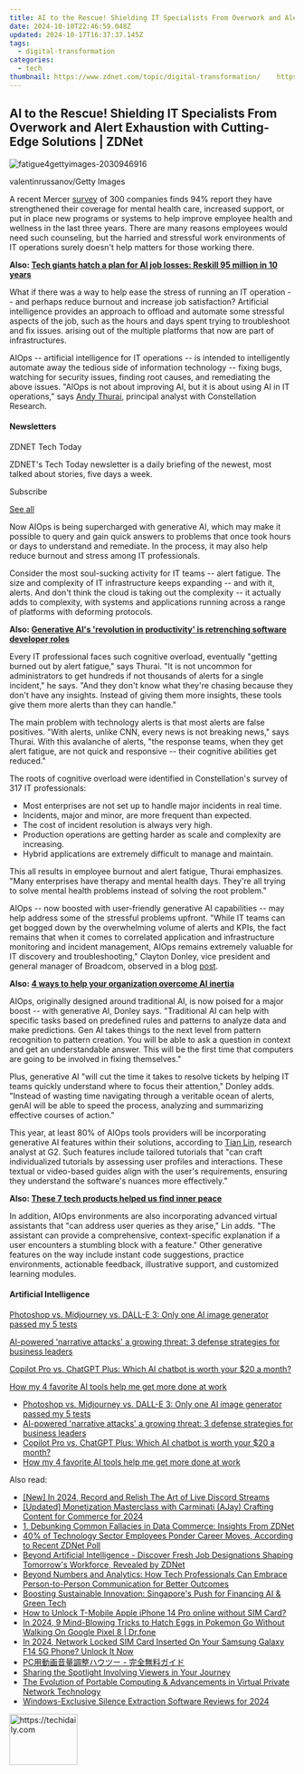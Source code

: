 ```yaml
---
title: AI to the Rescue! Shielding IT Specialists From Overwork and Alert Exhaustion with Cutting-Edge Solutions | ZDNet
date: 2024-10-10T22:46:59.048Z
updated: 2024-10-17T16:37:37.145Z
tags:
  - digital-transformation
categories:
  - tech
thumbnail: https://www.zdnet.com/topic/digital-transformation/    https://www.zdnet.com/a/img/resize/b141a3eb64642ab49d31dbeac70ac13ee6331708/2024/04/19/5bb9115b-7085-461a-b01c-3e973b64beee/fatigue4gettyimages-2030946916.jpg?width=170&height=128&fit=crop&auto=webp
---
```


## AI to the Rescue! Shielding IT Specialists From Overwork and Alert Exhaustion with Cutting-Edge Solutions | ZDNet

![fatigue4gettyimages-2030946916](https://www.zdnet.com/a/img/resize/e75e5b57c80692b24569902ff264312e6bd3adde/2024/04/19/5bb9115b-7085-461a-b01c-3e973b64beee/fatigue4gettyimages-2030946916.jpg?auto=webp&width=1280)

valentinrussanov/Getty Images

A recent Mercer [survey](https://www.mercer.com/en-us/insights/us-health-news/employers-support-growing-demand-for-mental-health-services) of 300 companies finds 94% report they have strengthened their coverage for mental health care, increased support, or put in place new programs or systems to help improve employee health and wellness in the last three years. There are many reasons employees would need such counseling, but the harried and stressful work environments of IT operations surely doesn't help matters for those working there. 

**Also: [Tech giants hatch a plan for AI job losses: Reskill 95 million in 10 years](https://www.zdnet.com/article/tech-giants-hatch-a-plan-for-ai-job-losses-reskill-95-million-in-10-years/)**

What if there was a way to help ease the stress of running an IT operation -- and perhaps reduce burnout and increase job satisfaction? Artificial intelligence provides an approach to offload and automate some stressful aspects of the job, such as the hours and days spent trying to troubleshoot and fix issues. arising out of the multiple platforms that now are part of infrastructures. 

AIOps -- artificial intelligence for IT operations -- is intended to intelligently automate away the tedious side of information technology -- fixing bugs, watching for security issues, finding root causes, and remediating the above issues. "AIOps is not about improving AI, but it is about using AI in IT operations," says [Andy Thurai](https://www.constellationr.com/users/andy-thurai), principal analyst with Constellation Research. 

#### Newsletters

ZDNET Tech Today

ZDNET's Tech Today newsletter is a daily briefing of the newest, most talked about stories, five days a week.

 Subscribe

[See all](https://www.zdnet.com/newsletters/)

Now AIOps is being supercharged with generative AI, which may make it possible to query and gain quick answers to problems that once took hours or days to understand and remediate. In the process, it may also help reduce burnout and stress among IT professionals. 

Consider the most soul-sucking activity for IT teams -- alert fatigue. The size and complexity of IT infrastructure keeps expanding -- and with it, alerts. And don't think the cloud is taking out the complexity -- it actually adds to complexity, with systems and applications running across a range of platforms with deforming protocols. 

**Also: [Generative AI's 'revolution in productivity' is retrenching software developer roles](https://www.zdnet.com/article/generative-ais-revolution-in-productivity-are-retrenching-software-developer-roles/)**

Every IT professional faces such cognitive overload, eventually "getting burned out by alert fatigue," says Thurai. "It is not uncommon for administrators to get hundreds if not thousands of alerts for a single incident," he says. "And they don't know what they're chasing because they don't have any insights. Instead of giving them more insights, these tools give them more alerts than they can handle." 

The main problem with technology alerts is that most alerts are false positives. "With alerts, unlike CNN, every news is not breaking news," says Thurai. With this avalanche of alerts, "the response teams, when they get alert fatigue, are not quick and responsive -- their cognitive abilities get reduced." 

The roots of cognitive overload were identified in Constellation's survey of 317 IT professionals:

* Most enterprises are not set up to handle major incidents in real time.
* Incidents, major and minor, are more frequent than expected.
* The cost of incident resolution is always very high.
* Production operations are getting harder as scale and complexity are increasing.
* Hybrid applications are extremely difficult to manage and maintain.

This all results in employee burnout and alert fatigue, Thurai emphasizes. "Many enterprises have therapy and mental health days. They're all trying to solve mental health problems instead of solving the root problem."

AIOps -- now boosted with user-friendly generative AI capabilities -- may help address some of the stressful problems upfront. "While IT teams can get bogged down by the overwhelming volume of alerts and KPIs, the fact remains that when it comes to correlated application and infrastructure monitoring and incident management, AIOps remains extremely valuable for IT discovery and troubleshooting," Clayton Donley, vice president and general manager of Broadcom, observed in a blog [post](https://www.broadcom.com/blog/generative-ai-and-the-reinvigoration-of-aiops). 

**Also: [4 ways to help your organization overcome AI inertia](https://www.zdnet.com/article/4-ways-to-help-your-organization-overcome-ai-inertia/)**

AIOps, originally designed around traditional AI, is now poised for a major boost -- with generative AI, Donley says. "Traditional AI can help with specific tasks based on predefined rules and patterns to analyze data and make predictions. Gen AI takes things to the next level from pattern recognition to pattern creation. You will be able to ask a question in context and get an understandable answer. This will be the first time that computers are going to be involved in fixing themselves."

Plus, generative AI "will cut the time it takes to resolve tickets by helping IT teams quickly understand where to focus their attention," Donley adds. "Instead of wasting time navigating through a veritable ocean of alerts, genAI will be able to speed the process, analyzing and summarizing effective courses of action."

This year, at least 80% of AIOps tools providers will be incorporating generative AI features within their solutions, according to [Tian Lin](https://research.g2.com/insights/author/tian-lin), research analyst at G2\. Such features include tailored tutorials that "can craft individualized tutorials by assessing user profiles and interactions. These textual or video-based guides align with the user's requirements, ensuring they understand the software's nuances more effectively." 

**Also: [These 7 tech products helped us find inner peace](https://www.zdnet.com/article/best-wellness-tech/)**

In addition, AIOps environments are also incorporating advanced virtual assistants that "can address user queries as they arise," Lin adds. "The assistant can provide a comprehensive, context-specific explanation if a user encounters a stumbling block with a feature." Other generative features on the way include instant code suggestions, practice environments, actionable feedback, illustrative support, and customized learning modules.

#### Artificial Intelligence

[Photoshop vs. Midjourney vs. DALL-E 3: Only one AI image generator passed my 5 tests](https://www.zdnet.com/article/is-photoshops-new-text-to-image-as-good-as-midjourney-and-dall-e-we-test-it-and-see/ "Photoshop vs. Midjourney vs. DALL-E 3: Only one AI image generator passed my 5 tests")

[AI-powered 'narrative attacks' a growing threat: 3 defense strategies for business leaders](https://www.zdnet.com/article/ai-powered-narrative-attacks-a-growing-threat-3-defense-strategies-for-business-leaders/ "AI-powered 'narrative attacks' a growing threat: 3 defense strategies for business leaders")

[Copilot Pro vs. ChatGPT Plus: Which AI chatbot is worth your $20 a month?](https://www.zdnet.com/article/copilot-pro-vs-chatgpt-plus-which-is-ai-chatbot-is-worth-your-20-a-month/ "Copilot Pro vs. ChatGPT Plus: Which AI chatbot is worth your $20 a month?")

[How my 4 favorite AI tools help me get more done at work](https://www.zdnet.com/article/how-my-4-favorite-ai-tools-help-me-get-more-done-at-work/ "How my 4 favorite AI tools help me get more done at work")

* [Photoshop vs. Midjourney vs. DALL-E 3: Only one AI image generator passed my 5 tests](https://www.zdnet.com/article/is-photoshops-new-text-to-image-as-good-as-midjourney-and-dall-e-we-test-it-and-see/ "Photoshop vs. Midjourney vs. DALL-E 3: Only one AI image generator passed my 5 tests")
* [AI-powered 'narrative attacks' a growing threat: 3 defense strategies for business leaders](https://www.zdnet.com/article/ai-powered-narrative-attacks-a-growing-threat-3-defense-strategies-for-business-leaders/ "AI-powered 'narrative attacks' a growing threat: 3 defense strategies for business leaders")
* [Copilot Pro vs. ChatGPT Plus: Which AI chatbot is worth your $20 a month?](https://www.zdnet.com/article/copilot-pro-vs-chatgpt-plus-which-is-ai-chatbot-is-worth-your-20-a-month/ "Copilot Pro vs. ChatGPT Plus: Which AI chatbot is worth your $20 a month?")
* [How my 4 favorite AI tools help me get more done at work](https://www.zdnet.com/article/how-my-4-favorite-ai-tools-help-me-get-more-done-at-work/ "How my 4 favorite AI tools help me get more done at work")

<ins class="adsbygoogle"
     style="display:block"
     data-ad-format="autorelaxed"
     data-ad-client="ca-pub-7571918770474297"
     data-ad-slot="1223367746"></ins>

<ins class="adsbygoogle"
     style="display:block"
     data-ad-client="ca-pub-7571918770474297"
     data-ad-slot="8358498916"
     data-ad-format="auto"
     data-full-width-responsive="true"></ins>

<span class="atpl-alsoreadstyle">Also read:</span>
<div><ul>
<li><a href="https://screen-activity-recording.techidaily.com/new-in-2024-record-and-relish-the-art-of-live-discord-streams/"><u>[New] In 2024, Record and Relish The Art of Live Discord Streams</u></a></li>
<li><a href="https://youtube-lab.techidaily.com/ed-monetization-masterclass-with-carminati-ajay-crafting-content-for-commerce-for-2024/"><u>[Updated] Monetization Masterclass with Carminati (AJay) Crafting Content for Commerce for 2024</u></a></li>
<li><a href="https://app-tips.techidaily.com/1-debunking-common-fallacies-in-data-commerce-insights-from-zdnet/"><u>1. Debunking Common Fallacies in Data Commerce: Insights From ZDNet</u></a></li>
<li><a href="https://app-tips.techidaily.com/40-of-technology-sector-employees-ponder-career-moves-according-to-recent-zdnet-poll/"><u>40% of Technology Sector Employees Ponder Career Moves, According to Recent ZDNet Poll</u></a></li>
<li><a href="https://app-tips.techidaily.com/beyond-artificial-intelligence-discover-fresh-job-designations-shaping-tomorrows-workforce-revealed-by-zdnet/"><u>Beyond Artificial Intelligence - Discover Fresh Job Designations Shaping Tomorrow's Workforce, Revealed by ZDNet</u></a></li>
<li><a href="https://app-tips.techidaily.com/beyond-numbers-and-analytics-how-tech-professionals-can-embrace-person-to-person-communication-for-better-outcomes/"><u>Beyond Numbers and Analytics: How Tech Professionals Can Embrace Person-to-Person Communication for Better Outcomes</u></a></li>
<li><a href="https://app-tips.techidaily.com/boosting-sustainable-innovation-singapores-push-for-financing-ai-and-green-tech/"><u>Boosting Sustainable Innovation: Singapore's Push for Financing AI & Green Tech</u></a></li>
<li><a href="https://sim-unlock.techidaily.com/how-to-unlock-t-mobile-apple-iphone-14-pro-online-without-sim-card-by-drfone-ios/"><u>How to Unlock T-Mobile Apple iPhone 14 Pro online without SIM Card?</u></a></li>
<li><a href="https://pokemon-go-android.techidaily.com/in-2024-9-mind-blowing-tricks-to-hatch-eggs-in-pokemon-go-without-walking-on-google-pixel-8-drfone-by-drfone-virtual-android/"><u>In 2024, 9 Mind-Blowing Tricks to Hatch Eggs in Pokemon Go Without Walking On Google Pixel 8 | Dr.fone</u></a></li>
<li><a href="https://sim-unlock.techidaily.com/in-2024-network-locked-sim-card-inserted-on-your-samsung-galaxy-f14-5g-phone-unlock-it-now-by-drfone-android/"><u>In 2024, Network Locked SIM Card Inserted On Your Samsung Galaxy F14 5G Phone? Unlock It Now</u></a></li>
<li><a href="https://win-studio.techidaily.com/1726030454397-pc/"><u>PC用動画音量調整ハウツー - 完全無料ガイド</u></a></li>
<li><a href="https://fox-blue.techidaily.com/sharing-the-spotlight-involving-viewers-in-your-journey/"><u>Sharing the Spotlight Involving Viewers in Your Journey</u></a></li>
<li><a href="https://tech-haven.techidaily.com/the-evolution-of-portable-computing-and-advancements-in-virtual-private-network-technology/"><u>The Evolution of Portable Computing & Advancements in Virtual Private Network Technology</u></a></li>
<li><a href="https://voice-adjusting.techidaily.com/windows-exclusive-silence-extraction-software-reviews-for-2024/"><u>Windows-Exclusive Silence Extraction Software Reviews for 2024</u></a></li>
</ul></div>

<!-- affiliate ads begin -->
<a href="https://aligracehair.sjv.io/c/5597632/2135348/19272" target="_top" id="2135348">
  <img src="//a.impactradius-go.com/display-ad/19272-2135348" border="0" alt="https://techidaily.com" width="120" height="90"/>
</a>
<img height="0" width="0" src="https://aligracehair.sjv.io/i/5597632/2135348/19272" style="position:absolute;visibility:hidden;" border="0" />
<!-- affiliate ads end -->

